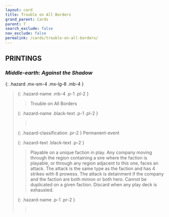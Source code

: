 ```yaml
---
layout: card
title: Trouble on All Borders
grand_parent: Cards
parent: T
search_exclude: false
nav_exclude: false
permalink: /cards/trouble-on-all-borders/
---
```


## PRINTINGS


### _Middle-earth: Against the Shadow_

{: .hazard .mx-sm-4 .mx-lg-8 .mb-4 }
> {: .hazard-name .mb-4 .p-1 .pl-2 }
> > <div class="hazard-mp"></div>
> > <div class="card-name">Trouble on All Borders</div>
>
> {: .hazard-name .black-text .p-1 .pl-2 }
> > &nbsp;
>
> {: .hazard-classification .pr-2 }
> Permanent-event
>
> {: .hazard-text .black-text .p-2 }
> > Playable on a unique faction in play. Any company moving through the region containing a sire where the faction is playable, or through any region adjacent to this one, faces an attack. The attack is the same type as the faction and has 4 strikes with 8 prowess. The attack is detainment if the company and the faction are both minion or both hero. Cannot be duplicated on a given faction. Discard when any play deck is exhausted. 
>
> {: .hazard-name .p-1 .pr-2 }
> > <div class="card-shield"></div>
> > <div class="card-corruption">&nbsp;</div>
